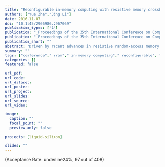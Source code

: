 ```yaml
---
title: "Reconfigurable in-memory computing with resistive memory crossbar"
authors: ["Yue Zha","Jing Li"]
date: 2016-11-07
doi: "10.1145/2966986.2967069"
publication_types: ["1"]
publication: "_Proceedings of the 35th International Conference on Computer-Aided Design_"
publication: "_Proceedings of the 35th International Conference on Computer-Aided Design, ser. **ICCAD** '16_"
publication_short: ""
abstract: "Driven by recent advances in resistive random-access memory (RRAM), there have been growing interests in exploring alternative computing concept, i.e., in-memory processing, to address the classical von Neumann bottlenecks. Despite of their great promise in improving performance and energy efficiency, most existing works are built on the inherent matrix-vector multiplication capability of RRAM crossbar structure, and thus lack the flexibility to adapt to future market/technology induced changes in data-intensive applications. To address these challenges, we propose an in-memory reconfigurable architecture based on RRAM crossbar structure. For the first time, it achieves a full programmability across computation and storage, and thereby provides more flexibilities of partitioning the hardware resources based on applications' needs. We further develop two complete CAD design flows to facilitate development of applications written in hardware description languages (HDLs) for our architecture, based on: 1) adaption from existing tool set developed for FPGA, 2) a custom tool design optimized towards the new architecture. Our experiments show that, both design flows are effective in exploiting flexible resources offered by our architecture and thus achieves better efficiency than state-of-art FPGAs (30% improvement in performance with 66% reduction in area). In addition, compared to adapted design flow, our custom design flow achieves speedup by 3.3×, and further improves mapping quality."
summary: ""
tags: ["conference"," rram"," in-memory computing"," reconfigurable", "liquid silicon"]
categories: []
featured: false

url_pdf:
url_code:
url_dataset:
url_poster:
url_project:
url_slides:
url_source:
url_video:

image:
  caption: ""
  focal_point: ""
  preview_only: false

projects: [liquid-silicon]

slides: ""
---
```


(Acceptance Rate: underline24%, 97 out of 408)

